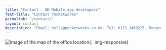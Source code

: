 ```yaml
---
title: "Contact - UK Mobile app developers"
feat-title: "Contact Pocketworks"
permalink: "/contact/"
layout: contact
description: "Email: hello@pocketworks.co.uk. Tel: 0113 2460225. Monarch House, Queen Street, Leeds, LS1 2TW. Contact Pocketworks to discuss you're mobile app projects."
---
```


![Image of the map of the office location](https://images1-focus-opensocial.googleusercontent.com/gadgets/proxy?container=focus&resize_w=800&refresh=2592000&url=https://pocketworks-website.s3.amazonaws.com/pocketworks-map.jpg){: .img-responsive}
